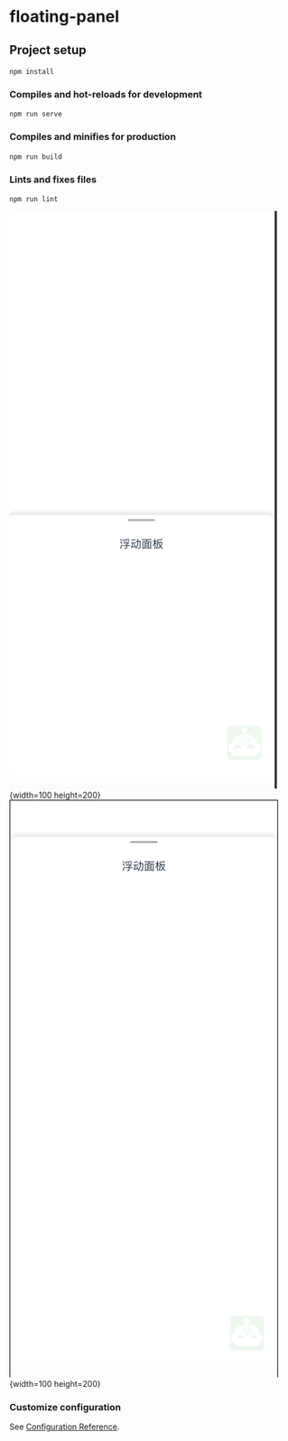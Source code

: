 # floating-panel

## Project setup

```
npm install
```

### Compiles and hot-reloads for development

```
npm run serve
```

### Compiles and minifies for production

```
npm run build
```

### Lints and fixes files

```
npm run lint
```

![alt text](image.png){width=100 height=200}
![alt text](image-1.png){width=100 height=200}

### Customize configuration

See [Configuration Reference](https://cli.vuejs.org/config/).
